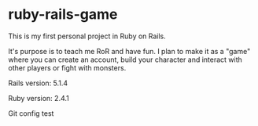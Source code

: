 # ruby-rails-game

This is my first personal project in Ruby on Rails.

It's purpose is to teach me RoR and have fun.
I plan to make it as a "game" where you can create an account, build your character and interact with other players or fight with monsters.

Rails version: 5.1.4

Ruby version: 2.4.1

Git config test
